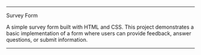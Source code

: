---

Survey Form

A simple survey form built with HTML and CSS.
This project demonstrates a basic implementation of a form where users can provide feedback, answer questions, or submit information.

---